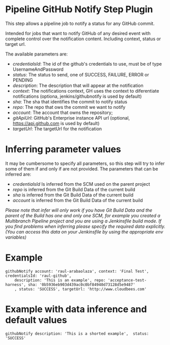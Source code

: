 # Pipeline GitHub Notify Step Plugin

This step allows a pipeline job to notify a status for any GitHub commit.

Intended for jobs that want to notify GitHub of any desired event with complete control over the
notification content. Including context, status or target url.

The available parameters are:

* _credentialsId_: The id of the github's credentials to use, must be of type UsernameAndPassword
* _status_: The status to send, one of SUCCESS, FAILURE, ERROR or PENDING
* _description_: The description that will appear at the notification
* _context_: The notifications context, GH uses the context to diferentiate notifications (optiona, jenkins/githubnotify is used by default)
* _sha_: The sha that identifies the commit to notify status
* _repo_: The repo that ows the commit we want to notify
* _account_: The account that owns the repository;
* _gitApiUrl_: GitHub's Enterprise instance API url (optional, https://api.github.com is used by default)
* _targetUrl_: The targetUrl for the notification

# Inferring parameter values

It may be cumbersome to specify all parameters, so this step will try to infer some of them if and only if
are not provided. The parameters that can be inferred are:

* _credentialsId_ Is inferred from the SCM used on the parent project
* _repo_ is inferred from the Git Build Data of the current build
* _sha_ is inferred from the Git Build Data of the current build
* _account_ is inferred from the Git Build Data of the current build

*Please note that infer will only work if you have Git Build Data and the parent of the Build has one and only one SCM, for example you created a Multibranch Pipeline
project and you are using a Jenkinsfile build mode. If you find problems when inferring please specify the
required data explicitly. (You can access this data on your Jenkinsfile by using the appropriate env variables)*

# Example

```
githubNotify account: 'raul-arabaolaza', context: 'Final Test', credentialsId: 'raul-github',
    description: 'This is an example', repo: 'acceptance-test-harness', sha: '0b5936eb903d439ac0c0bf84940d73128d5e9487'
    , status: 'SUCCESS', targetUrl: 'http://www.cloudbees.com'
```

# Example with data inference and default values

```
githubNotify description: 'This is a shorted example',  status: 'SUCCESS'
```
